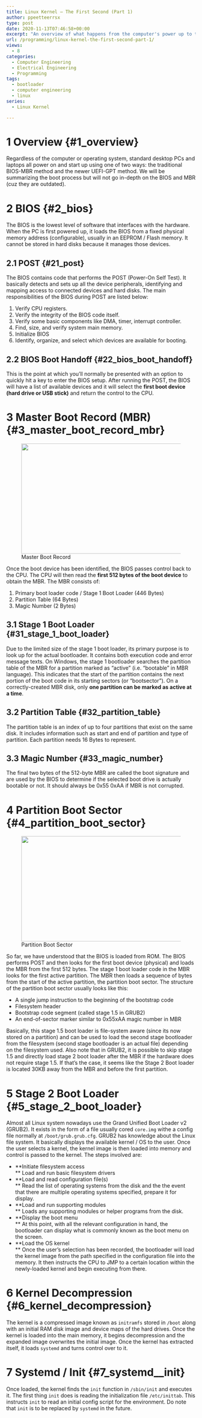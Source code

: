 ```yaml
---
title: Linux Kernel – The First Second (Part 1)
author: ppeetteerrsx
type: post
date: 2020-11-13T07:46:58+00:00
excerpt: "An overview of what happens from the computer's power up to the linux kernel being loaded."
url: /programming/linux-kernel-the-first-second-part-1/
views:
  - 8
categories:
  - Computer Engineering
  - Electrical Engineering
  - Programming
tags:
  - bootloader
  - computer engineering
  - linux
series:
  - Linux Kernel

---
```

# 1 Overview {#1_overview}

Regardless of the computer or operating system, standard desktop PCs and laptops all power on and start up using one of two ways: the traditional BIOS-MBR method and the newer UEFI-GPT method. We will be summarizing the boot process but will not go in-depth on the BIOS and MBR (cuz they are outdated).

# 2 BIOS {#2_bios}

The BIOS is the lowest level of software that interfaces with the hardware. When the PC is first powered up, it loads the BIOS from a fixed physical memory address (configurable), usually in an EEPROM / Flash memory. It cannot be stored in hard disks because it manages those devices.

## 2.1 POST {#21_post}

The BIOS contains code that performs the POST (Power-On Self Test). It basically detects and sets up all the device peripherals, identifying and mapping access to connected devices and hard disks. The main responsibilities of the BIOS during POST are listed below:

  1. Verify CPU registers.
  2. Verify the integrity of the BIOS code itself.
  3. Verify some basic components like DMA, timer, interrupt controller.
  4. Find, size, and verify system main memory.
  5. Initialize BIOS
  6. Identify, organize, and select which devices are available for booting.

## 2.2 BIOS Boot Handoff {#22_bios_boot_handoff}

This is the point at which you&#8217;ll normally be presented with an option to quickly hit a key to enter the BIOS setup. After running the POST, the BIOS will have a list of available devices and it will select the **first boot device (hard drive or USB stick)** and return the control to the CPU.

# 3 Master Boot Record (MBR) {#3_master_boot_record_mbr}

<div class="wp-block-image">
  <figure class="aligncenter size-large"><img loading="lazy" width="720" height="293" src="https://i1.wp.com/ppeetteerrsx.com/wp-content/uploads/2020/11/2.png?resize=720%2C293&#038;ssl=1" alt="" class="wp-image-1574" srcset="https://i1.wp.com/ppeetteerrsx.com/wp-content/uploads/2020/11/2.png?w=1024&ssl=1 1024w, https://i1.wp.com/ppeetteerrsx.com/wp-content/uploads/2020/11/2.png?resize=300%2C122&ssl=1 300w, https://i1.wp.com/ppeetteerrsx.com/wp-content/uploads/2020/11/2.png?resize=768%2C312&ssl=1 768w, https://i1.wp.com/ppeetteerrsx.com/wp-content/uploads/2020/11/2.png?resize=720%2C293&ssl=1 720w, https://i1.wp.com/ppeetteerrsx.com/wp-content/uploads/2020/11/2.png?resize=580%2C236&ssl=1 580w, https://i1.wp.com/ppeetteerrsx.com/wp-content/uploads/2020/11/2.png?resize=320%2C130&ssl=1 320w" sizes="(max-width: 720px) 100vw, 720px" data-recalc-dims="1" /><figcaption>Master Boot Record</figcaption></figure>
</div>

Once the boot device has been identified, the BIOS passes control back to the CPU. The CPU will then read the **first 512 bytes of the boot device** to obtain the MBR. The MBR consists of:

  1. Primary boot loader code / Stage 1 Boot Loader (446 Bytes)
  2. Partition Table (64 Bytes)
  3. Magic Number (2 Bytes)

## 3.1 Stage 1 Boot Loader {#31_stage_1_boot_loader}

Due to the limited size of the stage 1 boot loader, its primary purpose is to look up for the actual bootloader. It contains both execution code and error message texts. On Windows, the stage 1 bootloader searches the partition table of the MBR for a partition marked as &#8220;active&#8221; (i.e. &#8220;bootable&#8221; in MBR language). This indicates that the start of the partition contains the next portion of the boot code in its starting sectors (or &#8220;bootsector&#8221;). On a correctly-created MBR disk, only **one partition can be marked as active at a time**.

## 3.2 Partition Table {#32_partition_table}

The partition table is an index of up to four partitions that exist on the same disk. It includes information such as start and end of partition and type of partition. Each partition needs 16 Bytes to represent.

## 3.3 Magic Number {#33_magic_number}

The final two bytes of the 512-byte MBR are called the boot signature and are used by the BIOS to determine if the selected boot drive is actually bootable or not. It should always be 0x55 0xAA if MBR is not corrupted.

# 4 Partition Boot Sector {#4_partition_boot_sector}

<div class="wp-block-image">
  <figure class="aligncenter size-large"><img loading="lazy" width="720" height="280" src="https://i1.wp.com/ppeetteerrsx.com/wp-content/uploads/2020/11/1.png?resize=720%2C280&#038;ssl=1" alt="" class="wp-image-1573" srcset="https://i1.wp.com/ppeetteerrsx.com/wp-content/uploads/2020/11/1.png?w=914&ssl=1 914w, https://i1.wp.com/ppeetteerrsx.com/wp-content/uploads/2020/11/1.png?resize=300%2C117&ssl=1 300w, https://i1.wp.com/ppeetteerrsx.com/wp-content/uploads/2020/11/1.png?resize=768%2C298&ssl=1 768w, https://i1.wp.com/ppeetteerrsx.com/wp-content/uploads/2020/11/1.png?resize=720%2C280&ssl=1 720w, https://i1.wp.com/ppeetteerrsx.com/wp-content/uploads/2020/11/1.png?resize=580%2C225&ssl=1 580w, https://i1.wp.com/ppeetteerrsx.com/wp-content/uploads/2020/11/1.png?resize=320%2C124&ssl=1 320w" sizes="(max-width: 720px) 100vw, 720px" data-recalc-dims="1" /><figcaption>Partition Boot Sector</figcaption></figure>
</div>

So far, we have understood that the BIOS is loaded from ROM. The BIOS performs POST and then looks for the first boot device (physical) and loads the MBR from the first 512 bytes. The stage 1 boot loader code in the MBR looks for the first active partition. The MBR then loads a sequence of bytes from the start of the active partition, the partition boot sector. The structure of the partition boot sector usually looks like this:

  * A single jump instruction to the beginning of the bootstrap code
  * Filesystem header
  * Bootstrap code segment (called stage 1.5 in GRUB2)
  * An end-of-sector marker similar to 0x55xAA magic number in MBR

Basically, this stage 1.5 boot loader is file-system aware (since its now stored on a partition) and can be used to load the second stage bootloader from the filesystem (second stage bootloader is an actual file) depending on the filesystem used. Also note that in GRUB2, it is possible to skip stage 1.5 and directly load stage 2 boot loader after the MBR if the hardware does not require stage 1.5. If that&#8217;s the case, it seems like the Stage 2 Boot loader is located 30KB away from the MBR and before the first partition.

# 5 Stage 2 Boot Loader {#5_stage_2_boot_loader}

<div class="wp-block-jetpack-markdown">
  <p>
    Almost all Linux system nowadays use the Grand Unified Boot Loader v2 (GRUB2). It exists in the form of a file usually cored <code>core.img</code> withe a config file normally at <code>/boot/grub.grub.cfg</code>. GRUB2 has knowledge about the Linux file system. It basically displays the available kernel / OS to the user. Once the user selects a kernel, the kernel image is then loaded into memory and control is passed to the kernel. The steps involved are:
  </p>
</div>

  * **Initiate filesystem access  
** Load and run basic filesystem drivers
  * **Load and read configuration file(s)  
** Read the list of operating systems from the disk and the the event that there are multiple operating systems specified, prepare it for display.
  * **Load and run supporting modules  
** Loads any supporting modules or helper programs from the disk.
  * **Display the boot menu  
** At this point, with all the relevant configuration in hand, the bootloader can display what is commonly known as the boot menu on the screen.
  * **Load the OS kernel  
** Once the user’s selection has been recorded, the bootloader will load the kernel image from the path specified in the configuration file into the memory. It then instructs the CPU to JMP to a certain location within the newly-loaded kernel and begin executing from there.

# 6 Kernel Decompression {#6_kernel_decompression}

<div class="wp-block-jetpack-markdown">
  <p>
    The kernel is a compressed image known as <code>initramfs</code> stored in <code>/boot</code> along with an initial RAM disk image and device maps of the hard drives. Once the kernel is loaded into the main memory, it begins decompression and the expanded image overwrites the initial image. Once the kernel has extracted itself, it loads <code>systemd</code> and turns control over to it.
  </p>
</div>

# 7 Systemd / Init {#7_systemd__init}

<div class="wp-block-jetpack-markdown">
  <p>
    Once loaded, the kernel finds the <code>init</code> function in <code>/sbin/init</code> and executes it. The first thing <code>init</code> does is reading the initialization file <code>/etc/inittab</code>. This instructs <code>init</code> to read an initial config script for the environment. Do note that <code>init</code> is to be replaced by <code>systemd</code> in the future.
  </p>
</div>